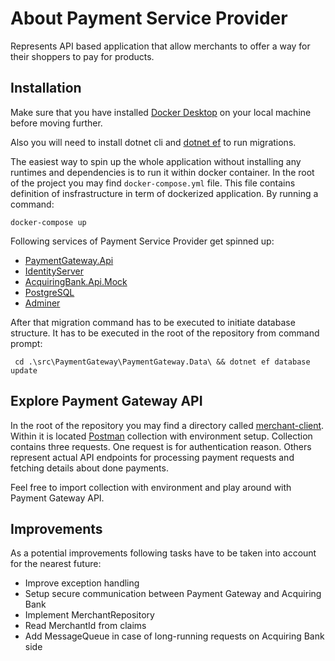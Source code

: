 # About Payment Service Provider

Represents API based application that allow merchants to offer a way for their shoppers to pay for products.

## Installation

Make sure that you have installed [Docker Desktop](https://www.docker.com/products/docker-desktop) on your local machine before moving further.

Also you will need to install dotnet cli and [dotnet ef](https://docs.microsoft.com/en-us/ef/core/miscellaneous/cli/dotnet)
to run migrations.

The easiest way to spin up the whole application without installing any runtimes and dependencies is to run it within docker container. In the root of the project you may find `docker-compose.yml` file. This file contains definition of insfrastructure in term of dockerized application. By running a command:

```
docker-compose up
```

Following services of Payment Service Provider get spinned up:

- [PaymentGateway.Api](http://localhost:5000)
- [IdentityServer](http://localhost:5555)
- [AcquiringBank.Api.Mock](http://localhost:5050)
- [PostgreSQL](https://www.postgresql.org/)
- [Adminer](https://www.adminer.org/)

After that migration command has to be executed to initiate database structure. It has to be executed in the root of the repository from command prompt:

```
 cd .\src\PaymentGateway\PaymentGateway.Data\ && dotnet ef database update
```

## Explore Payment Gateway API

In the root of the repository you may find a directory called [merchant-client](https://github.com/serenya/payment-service-provider/tree/master/merchant-client).
Within it is located [Postman](https://www.postman.com/) collection with environment setup. Collection contains three requests. One request is for
authentication reason. Others represent actual API endpoints for processing
payment requests and fetching details about done payments.

Feel free to import collection with environment and play around with Payment Gateway API.

## Improvements

As a potential improvements following tasks have to be taken into account for the nearest future:

- Improve exception handling
- Setup secure communication between Payment Gateway and Acquiring Bank
- Implement MerchantRepository
- Read MerchantId from claims
- Add MessageQueue in case of long-running requests on Acquiring Bank side
